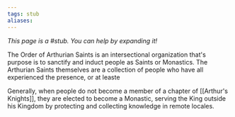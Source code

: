 ```yaml
---
tags: stub
aliases:
---
```


*This page is a #stub. You can help by expanding it!*

The Order of Arthurian Saints is an intersectional organization that's purpose is to sanctify and induct people as Saints or Monastics. The Arthurian Saints themselves are a collection of people who have all experienced the presence, or at leaste

Generally, when people do not become a member of a chapter of [[Arthur's Knights]], they are elected to become a Monastic, serving the King outside his Kingdom by protecting and collecting knowledge in remote locales. 



